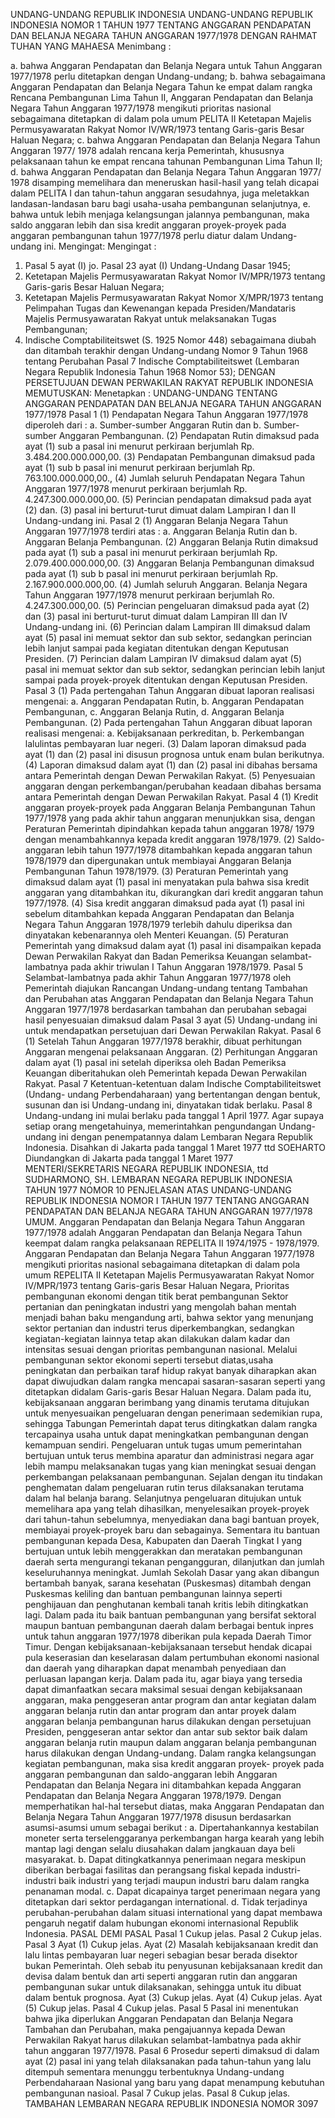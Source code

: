  UNDANG-UNDANG REPUBLIK INDONESIA UNDANG-UNDANG REPUBLIK INDONESIA NOMOR 1 TAHUN 1977 TENTANG ANGGARAN PENDAPATAN DAN BELANJA NEGARA TAHUN ANGGARAN 1977/1978
DENGAN RAHMAT TUHAN YANG MAHAESA
Menimbang :

a. bahwa Anggaran Pendapatan dan Belanja Negara untuk Tahun Anggaran 1977/1978 perlu ditetapkan dengan Undang-undang;
b. bahwa sebagaimana Anggaran Pendapatan dan Belanja Negara Tahun ke empat dalam rangka Rencana Pembangunan Lima Tahun II, Anggaran Pendapatan dan Belanja Negara Tahun Anggaran 1977/1978 mengikuti prioritas nasional sebagaimana ditetapkan di dalam pola umum PELITA II Ketetapan Majelis Permusyawaratan Rakyat Nomor IV/WR/1973 tentang Garis-garis Besar Haluan Negara;
c. bahwa Anggaran Pendapatan dan Belanja Negara Tahun Anggaran 1977/ 1978 adalah rencana kerja Pemerintah, khususnya pelaksanaan tahun ke empat rencana tahunan Pembangunan Lima Tahun II;
d. bahwa Anggaran Pendapatan dan Belanja Negara Tahun Anggaran 1977/ 1978 disamping memelihara dan meneruskan hasil-hasil yang telah dicapai dalam PELITA I dan tahun-tahun anggaran sesudahnya, juga meletakkan landasan-landasan baru bagi usaha-usaha pembangunan selanjutnya, e. bahwa untuk lebih menjaga kelangsungan jalannya pembangunan, maka saldo anggaran lebih dan sisa kredit anggaran proyek-proyek pada anggaran pembangunan tahun 1977/1978 perlu diatur dalam Undang-undang ini.
Mengingat:
Mengingat :

1. Pasal 5 ayat (I) jo. Pasal 23 ayat (I) Undang-Undang Dasar 1945;
2. Ketetapan Majelis Permusyawaratan Rakyat Nomor IV/MPR/1973 tentang Garis-garis Besar Haluan Negara;
3. Ketetapan Majelis Permusyawaratan Rakyat Nomor X/MPR/1973 tentang Pelimpahan Tugas dan Kewenangan kepada Presiden/Mandataris Majelis Permusyawaratan Rakyat untuk melaksanakan Tugas Pembangunan;
4. Indische Comptabiliteitswet (S. 1925 Nomor 448) sebagaimana diubah dan ditambah terakhir dengan Undang-undang Nomor 9 Tahun 1968 tentang Perubahan Pasal 7 Indische Comptabiliteitswet (Lembaran Negara Republik Indonesia Tahun 1968 Nomor 53); DENGAN PERSETUJUAN DEWAN PERWAKILAN RAKYAT REPUBLIK INDONESIA
MEMUTUSKAN:
 Menetapkan : UNDANG-UNDANG TENTANG ANGGARAN PENDAPATAN DAN BELANJA NEGARA TAHUN ANGGARAN 1977/1978
Pasal 1
(1) Pendapatan Negara Tahun Anggaran 1977/1978 diperoleh dari :
a. Sumber-sumber Anggaran Rutin dan b. Sumber-sumber Anggaran Pembangunan.
(2) Pendapatan Rutin dimaksud pada ayat (1) sub a pasal ini menurut perkiraan berjumlah Rp. 3.484.200.000.000,00.
(3) Pendapatan Pembangunan dimaksud pada ayat (1) sub b pasal ini menurut perkiraan berjumlah Rp. 763.100.000.000,00., (4) Jumlah seluruh Pendapatan Negara Tahun Anggaran 1977/1978 menurut perkiraan berjumlah Rp. 4.247.300.000.000,00.
(5) Perincian pendapatan dimaksud pada ayat (2) dan. (3) pasal ini berturut-turut dimuat dalam Lampiran I dan II Undang-undang ini.
Pasal 2
(1) Anggaran Belanja Negara Tahun Anggaran 1977/1978 terdiri atas :
a. Anggaran Belanja Rutin dan b. Anggaran Belanja Pembangunan.
(2) Anggaran Belanja Rutin dimaksud pada ayat (1) sub a pasal ini menurut perkiraan berjumlah Rp. 2.079.400.000.000,00.
(3) Anggaran Belanja Pembangunan dimaksud pada ayat (1) sub b pasal ini menurut perkiraan berjumlah Rp. 2.167.900.000.000,00.
(4) Jumlah seluruh Anggaran. Belanja Negara Tahun Anggaran 1977/1978 menurut perkiraan berjumlah Ro. 4.247.300.000,00.
(5) Perincian pengeluaran dimaksud pada ayat (2) dan (3) pasal ini berturut-turut dimuat dalam Lampiran III dan IV Undang-undang ini.
(6) Perincian dalam Lampiran III dimaksud dalam ayat (5) pasal ini memuat sektor dan sub sektor, sedangkan perincian lebih lanjut sampai pada kegiatan ditentukan dengan Keputusan Presiden.
(7) Perincian dalam Lampiran IV dimaksud dalam ayat (5) pasal ini memuat sektor dan sub sektor, sedangkan perincian lebih lanjut sampai pada proyek-proyek ditentukan dengan Keputusan Presiden.
Pasal 3
(1) Pada pertengahan Tahun Anggaran dibuat laporan realisasi mengenai:
a. Anggaran Pendapatan Rutin, b. Anggaran Pendapatan Pembangunan, c. Anggaran Belanja Rutin, d. Anggaran Belanja Pembangunan.
(2) Pada pertengahan Tahun Anggaran dibuat laporan realisasi mengenai:
a. Kebijaksanaan perkreditan, b. Perkembangan lalulintas pembayaran luar negeri.
(3) Dalam laporan dimaksud pada ayat (1) dan (2) pasal ini disusun prognosa untuk enam bulan berikutnya.
(4) Laporan dimaksud dalam ayat (1) dan (2) pasal ini dibahas bersama antara Pemerintah dengan Dewan Perwakilan Rakyat.
(5) Penyesuaian anggaran dengan perkembangan/perubahan keadaan dibahas bersama antara Pemerintah dengan Dewan Perwakilan Rakyat.
Pasal 4
(1) Kredit anggaran proyek-proyek pada Anggaran Belanja Pembangunan Tahun 1977/1978 yang pada akhir tahun anggaran menunjukkan sisa, dengan Peraturan Pemerintah dipindahkan kepada tahun anggaran 1978/ 1979 dengan menambahkannya kepada kredit anggaran 1978/1979.
(2) Saldo-anggaran lebih tahun 1977/1978 ditambahkan kepada anggaran tahun 1978/1979 dan dipergunakan untuk membiayai Anggaran Belanja Pembangunan Tahun 1978/1979.
(3) Peraturan Pemerintah yang dimaksud dalam ayat (1) pasal ini menyatakan pula bahwa sisa kredit anggaran yang ditambahkan itu, dikurangkan dari kredit anggaran tahun 1977/1978.
(4) Sisa kredit anggaran dimaksud pada ayat (1) pasal ini sebelum ditambahkan kepada Anggaran Pendapatan dan Belanja Negara Tahun Anggaran 1978/1979 terlebih dahulu diperiksa dan dinyatakan kebenarannya oleh Menteri Keuangan.
(5) Peraturan Pemerintah yang dimaksud dalam ayat (1) pasal ini disampaikan kepada Dewan Perwakilan Rakyat dan Badan Pemeriksa Keuangan selambat-lambatnya pada akhir triwulan I Tahun Anggaran 1978/1979.
Pasal 5
Selambat-lambatnya pada akhir Tahun Anggaran 1977/1978 oleh Pemerintah diajukan Rancangan Undang-undang tentang Tambahan dan Perubahan atas Anggaran Pendapatan dan Belanja Negara Tahun Anggaran 1977/1978 berdasarkan tambahan dan perubahan sebagai hasil penyesuaian dimaksud dalam Pasal 3 ayat (5) Undang-undang ini untuk mendapatkan persetujuan dari Dewan Perwakilan Rakyat.
Pasal 6
(1) Setelah Tahun Anggaran 1977/1978 berakhir, dibuat perhitungan Anggaran mengenai pelaksanaan Anggaran.
(2) Perhitungan Anggaran dalam ayat (1) pasal ini setelah diperiksa oleh Badan Pemeriksa Keuangan diberitahukan oleh Pemerintah kepada Dewan Perwakilan Rakyat.
Pasal 7
Ketentuan-ketentuan dalam Indische Comptabiliteitswet (Undang- undang Perbendaharaan) yang bertentangan dengan bentuk, susunan dan isi Undang-undang ini, dinyatakan tidak berlaku.
Pasal 8
Undang-undang ini mulai berlaku pada tanggal 1 April 1977. Agar supaya setiap orang mengetahuinya, memerintahkan pengundangan Undang-undang ini dengan penempatannya dalam Lembaran Negara Republik Indonesia. Disahkan di Jakarta pada tanggal 1 Maret 1977 ttd SOEHARTO Diundangkan di Jakarta pada tanggal 1 Maret 1977 MENTERI/SEKRETARIS NEGARA REPUBLIK INDONESIA, ttd SUDHARMONO, SH. LEMBARAN NEGARA REPUBLIK INDONESIA TAHUN 1977 NOMOR 10 PENJELASAN ATAS UNDANG-UNDANG REPUBLIK INDONESIA NOMOR I TAHUN 1977 TENTANG ANGGARAN PENDAPATAN DAN BELANJA NEGARA TAHUN ANGGARAN 1977/1978 UMUM. Anggaran Pendapatan dan Belanja Negara Tahun Anggaran 1977/1978 adalah Anggaran Pendapatan dan Belanja Negara Tahun keempat dalam rangka pelaksanaan REPELITA II 1974/1975 - 1978/1979. Anggaran Pendapatan dan Belanja Negara Tahun Anggaran 1977/1978 mengikuti prioritas nasional sebagaimana ditetapkan di dalam pola umum REPELITA II Ketetapan Majelis Permusyawaratan Rakyat Nomor IV/MPR/1973 tentang Garis-garis Besar Haluan Negara, Prioritas pembangunan ekonomi dengan titik berat pembangunan Sektor pertanian dan peningkatan industri yang mengolah bahan mentah menjadi bahan baku mengandung arti, bahwa sektor yang menunjang sektor pertanian dan industri terus diperkembangkan, sedangkan kegiatan-kegiatan lainnya tetap akan dilakukan dalam kadar dan intensitas sesuai dengan prioritas pembangunan nasional. Melalui pembangunan sektor ekonomi seperti tersebut diatas,usaha peningkatan dan perbaikan taraf hidup rakyat banyak diharapkan akan dapat diwujudkan dalam rangka mencapai sasaran-sasaran seperti yang ditetapkan didalam Garis-garis Besar Haluan Negara. Dalam pada itu, kebijaksanaan anggaran berimbang yang dinamis terutama ditujukan untuk menyesuaikan pengeluaran dengan penerimaan sedemikian rupa, sehingga Tabungan Pemerintah dapat terus ditingkatkan dalam rangka tercapainya usaha untuk dapat meningkatkan pembangunan dengan kemampuan sendiri. Pengeluaran untuk tugas umum pemerintahan bertujuan untuk terus membina aparatur dan administrasi negara agar lebih mampu melaksanakan tugas yang kian meningkat sesuai dengan perkembangan pelaksanaan pembangunan. Sejalan dengan itu tindakan penghematan dalam pengeluaran rutin terus dilaksanakan terutama dalam hal belanja barang. Selanjutnya pengeluaran ditujukan untuk memelihara apa yang telah dihasilkan, menyelesaikan proyek-proyek dari tahun-tahun sebelumnya, menyediakan dana bagi bantuan proyek, membiayai proyek-proyek baru dan sebagainya. Sementara itu bantuan pembangunan kepada Desa, Kabupaten dan Daerah Tingkat I yang bertujuan untuk lebih menggerakkan dan meratakan pembangunan daerah serta mengurangi tekanan pengangguran, dilanjutkan dan jumlah keseluruhannya meningkat. Jumlah Sekolah Dasar yang akan dibangun bertambah banyak, sarana kesehatan (Puskesmas) ditambah dengan Puskesmas keliling dan bantuan pembangunan lainnya seperti penghijauan dan penghutanan kembali tanah kritis lebih ditingkatkan lagi. Dalam pada itu baik bantuan pembangunan yang bersifat sektoral maupun bantuan pembangunan daerah dalam berbagai bentuk inpres untuk tahun anggaran 1977/1978 diberikan pula kepada Daerah Timor Timur. Dengan kebijaksanaan-kebijaksanaan tersebut hendak dicapai pula keserasian dan keselarasan dalam pertumbuhan ekonomi nasional dan daerah yang diharapkan dapat menambah penyediaan dan perluasan lapangan kerja. Dalam pada itu, agar biaya yang tersedia dapat dimanfaatkan secara maksimal sesuai dengan kebijaksanaan anggaran, maka penggeseran antar program dan antar kegiatan dalam anggaran belanja rutin dan antar program dan antar proyek dalam anggaran belanja pembangunan harus dilakukan dengan persetujuan Presiden, penggeseran antar sektor dan antar sub sektor baik dalam anggaran belanja rutin maupun dalam anggaran belanja pembangunan harus dilakukan dengan Undang-undang. Dalam rangka kelangsungan kegiatan pembangunan, maka sisa kredit anggaran proyek- proyek pada anggaran pembangunan dan saldo-anggaran lebih Anggaran Pendapatan dan Belanja Negara ini ditambahkan kepada Anggaran Pendapatan dan Belanja Negara Anggaran 1978/1979. Dengan memperhatikan hal-hal tersebut diatas, maka Anggaran Pendapatan dan Belanja Negara Tahun Anggaran 1977/1978 disusun berdasarkan asumsi-asumsi umum sebagai berikut :
a. Dipertahankannya kestabilan moneter serta terselenggaranya perkembangan harga kearah yang lebih mantap lagi dengan selalu diusahakan dalam jangkauan daya beli masyarakat.
b. Dapat ditingkatkannya penerimaan negara meskipun diberikan berbagai fasilitas dan perangsang fiskal kepada industri-industri baik industri yang terjadi maupun industri baru dalam rangka penanaman modal.
c. Dapat dicapainya target penerimaan negara yang ditetapkan dari sektor perdagangan international.
d. Tidak terjadinya perubahan-perubahan dalam situasi international yang dapat membawa pengaruh negatif dalam hubungan ekonomi internasional Republik Indonesia. PASAL DEMI PASAL
Pasal 1
Cukup jelas.
Pasal 2
Cukup jelas.
Pasal 3
Ayat (1) Cukup jelas. Ayat (2) Masalah kebijaksanaan kredit dan lalu lintas pembayaran luar negeri sebagian besar berada disektor bukan Pemerintah. Oleh sebab itu penyusunan kebijaksanaan kredit dan devisa dalam bentuk dan arti seperti anggaran rutin dan anggaran pembangunan sukar untuk dilaksanakan, sehingga untuk itu dibuat dalam bentuk prognosa. Ayat (3) Cukup jelas. Ayat (4) Cukup jelas. Ayat (5) Cukup jelas.
Pasal 4
Cukup jelas.
Pasal 5
Pasal ini menentukan bahwa jika diperlukan Anggaran Pendapatan dan Belanja Negara Tambahan dan Perubahan, maka pengajuannya kepada Dewan Perwakilan Rakyat harus dilakukan selambat-lambatnya pada akhir tahun anggaran 1977/1978.
Pasal 6
Prosedur seperti dimaksud di dalam ayat (2) pasal ini yang telah dilaksanakan pada tahun-tahun yang lalu ditempuh sementara menunggu terbentuknya Undang-undang Perbendaharaan Nasional yang baru yang dapat menampung kebutuhan pembangunan nasioal.
Pasal 7
Cukup jelas.
Pasal 8
Cukup jelas. TAMBAHAN LEMBARAN NEGARA REPUBLIK INDONESIA NOMOR 3097